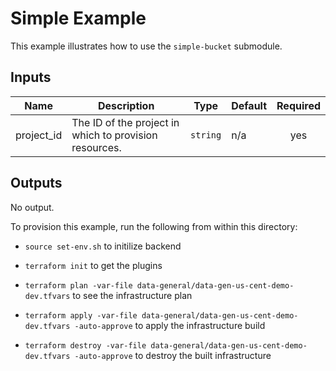 # Simple Example

This example illustrates how to use the `simple-bucket` submodule.

<!-- BEGINNING OF PRE-COMMIT-TERRAFORM DOCS HOOK -->
## Inputs

| Name | Description | Type | Default | Required |
|------|-------------|------|---------|:--------:|
| project\_id | The ID of the project in which to provision resources. | `string` | n/a | yes |

## Outputs

No output.

<!-- END OF PRE-COMMIT-TERRAFORM DOCS HOOK -->

To provision this example, run the following from within this directory:

- `source set-env.sh` to initilize backend 

- `terraform init` to get the plugins

- `terraform plan -var-file data-general/data-gen-us-cent-demo-dev.tfvars` to see the infrastructure plan

- `terraform apply -var-file data-general/data-gen-us-cent-demo-dev.tfvars -auto-approve` to apply the infrastructure build

- `terraform destroy -var-file data-general/data-gen-us-cent-demo-dev.tfvars -auto-approve` to destroy the built infrastructure
